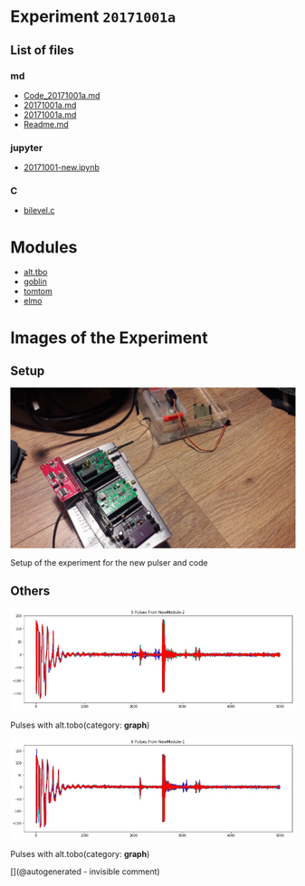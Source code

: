 # Experiment `20171001a`

## List of files

### md

* [Code_20171001a.md](/include/experiments/auto/Code_20171001a.md)
* [20171001a.md](/include/experiments/auto/20171001a.md)
* [20171001a.md](/gitbook/exp/20171001a.md)
* [Readme.md](/alt.tbo/20171001a/Readme.md)


### jupyter

* [20171001-new.ipynb](/alt.tbo/20171001a/20171001-new.ipynb)


### C

* [bilevel.c](/alt.tbo/20171001a/bilevel.c)





# Modules

* [alt.tbo](/alt.tbo/)
* [goblin](/goblin/)
* [tomtom](/tomtom/)
* [elmo](/elmo/)




# Images of the Experiment

## Setup

![](/alt.tbo/20171001a/20171001_135009.jpg)

Setup of the experiment for the new pulser and code

## Others

![](/alt.tbo/20171001a/Pulses_NewModule-2.jpg)

Pulses with alt.tobo(category: __graph__)

![](/alt.tbo/20171001a/Pulses_NewModule-1.jpg)

Pulses with alt.tobo(category: __graph__)










[](@autogenerated - invisible comment)